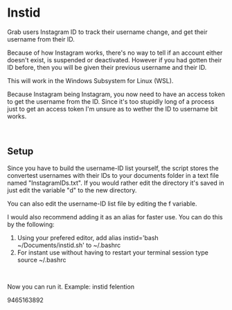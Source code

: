 # Instid
Grab users Instagram ID to track their username change, and get their username from their ID.

Because of how Instagram works, there's no way to tell if an account either doesn't exist, is suspended or deactivated. However if you had gotten their ID before, then you will be given their previous username and their ID.

This will work in the Windows Subsystem for Linux (WSL).

Because Instagram being Instagram, you now need to have an access token to get the username from the ID. Since it's too stupidly long of a process just to get an access token I'm unsure as to wether the ID to username bit works.

 

## Setup
Since you have to build the username-ID list yourself, the script stores the convertest usernames with their IDs to your documents folder in a text file named "InstagramIDs.txt". If you would rather edit the directory it's saved in just edit the variable "d" to the new directory.

You can also edit the username-ID list file by editing the f variable.

I would also recommend adding it as an alias for faster use. You can do this by the following:
1. Using your prefered editor, add alias instid='bash ~/Documents/instid.sh' to ~/.bashrc
2. For instant use without having to restart your terminal session type source ~/.bashrc

 

Now you can run it. Example:
instid felention

9465163892
